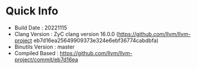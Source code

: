 # Quick Info
* Build Date : 20221115
* Clang Version : ZyC clang version 16.0.0 (https://github.com/llvm/llvm-project eb7d16ea25649909373e324e6ebf36774cabdbfa)
* Binutils Version : master
* Compiled Based : https://github.com/llvm/llvm-project/commit/eb7d16ea

